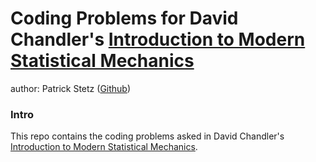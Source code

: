 # Coding Problems for David Chandler's <u>Introduction to Modern Statistical Mechanics</u>

author: Patrick Stetz ([Github](https://github.com/pstetz))

### Intro

This repo contains the coding problems asked in David Chandler's <u>Introduction to Modern Statistical Mechanics</u>.
